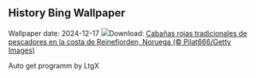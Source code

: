 ## History Bing Wallpaper
Wallpaper date: 2024-12-17
![](https://www.bing.com/th?id=OHR.ReinefjordenNorway_ES-ES2052368531_UHD.jpg&w=1000)Download: [Cabañas rojas tradicionales de pescadores en la costa de Reinefjorden, Noruega (© Pilat666/Getty Images)](https://www.bing.com/th?id=OHR.ReinefjordenNorway_ES-ES2052368531_UHD.jpg)

Auto get programm by LtgX
